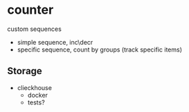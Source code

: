# counter
custom sequences

* simple sequence, inc\decr
* specific sequence, count by groups (track specific items)

## Storage

* clieckhouse
  * docker
  * tests?
